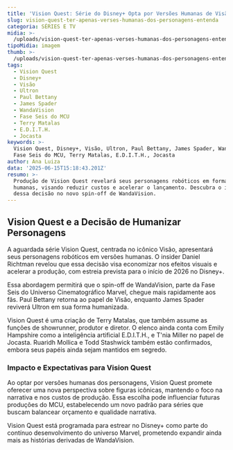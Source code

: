```yaml
---
title: 'Vision Quest: Série do Disney+ Opta por Versões Humanas de Visão e Ultron'
slug: vision-quest-ter-apenas-verses-humanas-dos-personagens-entenda
categoria: SÉRIES E TV
midia: >-
  /uploads/vision-quest-ter-apenas-verses-humanas-dos-personagens-entenda-thumb.jpg
tipoMidia: imagem
thumb: >-
  /uploads/vision-quest-ter-apenas-verses-humanas-dos-personagens-entenda-thumb.jpg
tags:
  - Vision Quest
  - Disney+
  - Visão
  - Ultron
  - Paul Bettany
  - James Spader
  - WandaVision
  - Fase Seis do MCU
  - Terry Matalas
  - E.D.I.T.H.
  - Jocasta
keywords: >-
  Vision Quest, Disney+, Visão, Ultron, Paul Bettany, James Spader, WandaVision,
  Fase Seis do MCU, Terry Matalas, E.D.I.T.H., Jocasta
author: Ana Luiza
data: '2025-06-15T15:18:43.201Z'
resumo: >-
  Produção de Vision Quest revelará seus personagens robóticos em formas
  humanas, visando reduzir custos e acelerar o lançamento. Descubra o impacto
  dessa decisão no novo spin-off de WandaVision.
---
```


## Vision Quest e a Decisão de Humanizar Personagens

A aguardada série Vision Quest, centrada no icônico Visão, apresentará seus personagens robóticos em versões humanas. O insider Daniel Richtman revelou que essa decisão visa economizar nos efeitos visuais e acelerar a produção, com estreia prevista para o início de 2026 no Disney+.

Essa abordagem permitirá que o spin-off de WandaVision, parte da Fase Seis do Universo Cinematográfico Marvel, chegue mais rapidamente aos fãs. Paul Bettany retorna ao papel de Visão, enquanto James Spader reviverá Ultron em sua forma humanizada.

Vision Quest é uma criação de Terry Matalas, que também assume as funções de showrunner, produtor e diretor. O elenco ainda conta com Emily Hampshire como a inteligência artificial E.D.I.T.H., e T'nia Miller no papel de Jocasta. Ruaridh Mollica e Todd Stashwick também estão confirmados, embora seus papéis ainda sejam mantidos em segredo.

### Impacto e Expectativas para Vision Quest

Ao optar por versões humanas dos personagens, Vision Quest promete oferecer uma nova perspectiva sobre figuras icônicas, mantendo o foco na narrativa e nos custos de produção. Essa escolha pode influenciar futuras produções do MCU, estabelecendo um novo padrão para séries que buscam balancear orçamento e qualidade narrativa.

Vision Quest está programada para estrear no Disney+ como parte do contínuo desenvolvimento do universo Marvel, prometendo expandir ainda mais as histórias derivadas de WandaVision.
